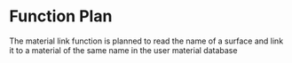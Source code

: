 # Function Plan
The material link function is planned to read the name of a surface and link it to a material of the same name in the 
user material database